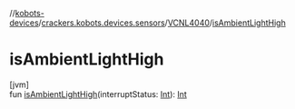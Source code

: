 //[kobots-devices](../../../index.md)/[crackers.kobots.devices.sensors](../index.md)/[VCNL4040](index.md)/[isAmbientLightHigh](is-ambient-light-high.md)

# isAmbientLightHigh

[jvm]\
fun [isAmbientLightHigh](is-ambient-light-high.md)(interruptStatus: [Int](https://kotlinlang.org/api/latest/jvm/stdlib/kotlin/-int/index.html)): [Int](https://kotlinlang.org/api/latest/jvm/stdlib/kotlin/-int/index.html)
